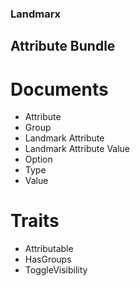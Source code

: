 ### Landmarx
## Attribute Bundle

# Documents
- Attribute
- Group
- Landmark Attribute
- Landmark Attribute Value
- Option
- Type
- Value

# Traits
- Attributable
- HasGroups
- ToggleVisibility